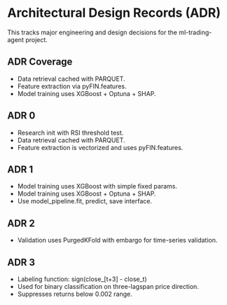 # Architectural Design Records (ADR)

This tracks major engineering and design decisions for the ml-trading-agent project.

## ADR Coverage
* Data retrieval cached with PARQUET.
* Feature extraction via pyFIN.features.
* Model training uses XGBoost + Optuna + SHAP.

## ADR 0
* Research init with RSI threshold test.
* Data retrieval cached with PARQUET.
* Feature extraction is vectorized and uses pyFIN.features.

## ADR 1
* Model training uses XGBoost with simple fixed params.
* Model training uses XGBoost + Optuna + SHAP.
* Use model_pipeline.fit, predict, save interface.

## ADR 2
* Validation uses PurgedKFold with embargo for time-series validation.

## ADR 3
* Labeling function: sign(close_[t+3] - close_t)
* Used for binary classification on three-lagspan price direction.
* Suppresses returns below 0.002 range.